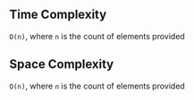 ## Time Complexity
`O(n)`, where `n` is the count of elements provided

## Space Complexity
`O(n)`, where `n` is the count of elements provided